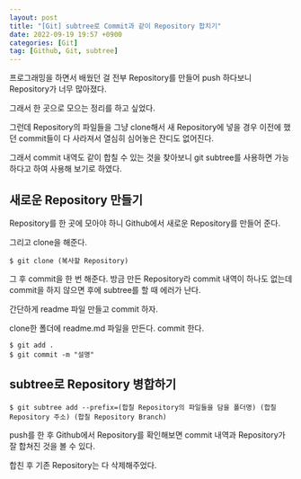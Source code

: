 ```yaml
---
layout: post
title: "[Git] subtree로 Commit과 같이 Repository 합치기"
date: 2022-09-19 19:57 +0900
categories: [Git]
tag: [Github, Git, subtree]
---
```

프로그래밍을 하면서 배웠던 걸 전부 Repository를 만들어 push 하다보니 Repository가 너무 많아졌다.

그래서 한 곳으로 모으는 정리를 하고 싶었다.

그런데 Repository의 파일들을 그냥 clone해서 새 Repository에 넣을 경우 이전에 했던 commit들이 다 사라져서 열심히 심어놓은 잔디도 없어진다.

그래서 commit 내역도 같이 합칠 수 있는 것을 찾아보니 git subtree를 사용하면 가능하다고 하여 사용해 보기로 하였다.

## 새로운 Repository 만들기

Repository를 한 곳에 모아야 하니 Github에서 새로운 Repository를 만들어 준다.

그리고 clone을 해준다.

```console
$ git clone (복사할 Repository)
```

그 후 commit을 한 번 해준다. 방금 만든 Repository라 commit 내역이 하나도 없는데 commit을 하지 않으면 후에 subtree를 할 때 에러가 난다.

간단하게 readme 파일 만들고 commit 하자.

clone한 폴더에 readme.md 파일을 만든다.
commit 한다.

```console
$ git add .
$ git commit -m "설명"
```

## subtree로 Repository 병합하기
```console
$ git subtree add --prefix=(합칠 Repository의 파일들을 담을 폴더명) (합칠 Repository 주소) (합칠 Repository Branch)
```

push를 한 후 Github에서 Repository를 확인해보면 commit 내역과 Repository가 잘 합쳐진 것을 볼 수 있다.

합친 후 기존 Repository는 다 삭제해주었다.
